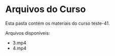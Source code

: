 # Arquivos do Curso

Esta pasta contém os materiais do curso teste-41.

Arquivos disponíveis:
- 3.mp4
- 4.mp4